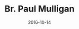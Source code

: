 ---
title: Br. Paul Mulligan 
date : 2016-10-14
contentful:
  contentype: interview
  entry_id : 4Ag4IIKOvKk8CmgKIk0UW0 
exists : br-paul-mulligan 
template : interviewentry.html 
--- 